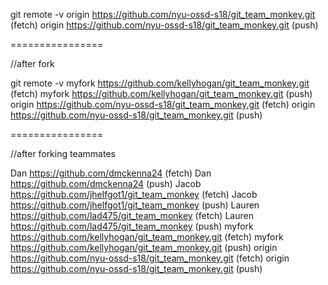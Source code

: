 git remote -v
origin	https://github.com/nyu-ossd-s18/git_team_monkey.git (fetch)
origin	https://github.com/nyu-ossd-s18/git_team_monkey.git (push)

================

//after fork

git remote -v
myfork	https://github.com/kellyhogan/git_team_monkey.git (fetch)
myfork	https://github.com/kellyhogan/git_team_monkey.git (push)
origin	https://github.com/nyu-ossd-s18/git_team_monkey.git (fetch)
origin	https://github.com/nyu-ossd-s18/git_team_monkey.git (push)

================

//after forking teammates

Dan	https://github.com/dmckenna24 (fetch)
Dan	https://github.com/dmckenna24 (push)
Jacob	https://github.com/jhelfgot1/git_team_monkey (fetch)
Jacob	https://github.com/jhelfgot1/git_team_monkey (push)
Lauren	https://github.com/lad475/git_team_monkey (fetch)
Lauren	https://github.com/lad475/git_team_monkey (push)
myfork	https://github.com/kellyhogan/git_team_monkey.git (fetch)
myfork	https://github.com/kellyhogan/git_team_monkey.git (push)
origin	https://github.com/nyu-ossd-s18/git_team_monkey.git (fetch)
origin	https://github.com/nyu-ossd-s18/git_team_monkey.git (push)
